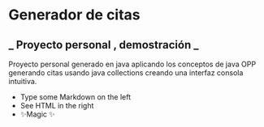 # Generador de citas
## _ Proyecto personal , demostración _

Proyecto personal generado en java aplicando los conceptos de java OPP generando citas usando java collections creando una interfaz consola intuitiva.

- Type some Markdown on the left
- See HTML in the right
- ✨Magic ✨


